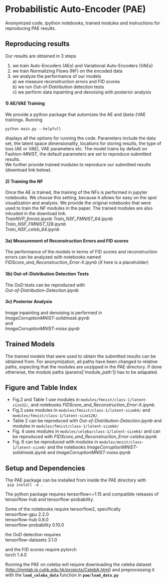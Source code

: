 # Probabilistic Auto-Encoder (PAE)

Anonymized code, ipython notebooks, trained modules and instructions for reproducing PAE results.

## Reproducing results
Our results are obtained in 3 steps  
1) we train Auto-Encoders (AEs) and Variational Auto-Encoders (VAEs)   
2) we train Normalizing Flows (NF) on the encoded data  
3) we analyze the performance of our models   
    a) we measure reconstruction errors and FID scores  
    b) we run Out-of-Distribution detection tests  
    c) we perform data inpainting and denoising with posterior analysis

#### 1) AE/VAE Training
We provide a python package that automizes the AE and (beta-)VAE trainings.
Running   

```python main.py --helpfull```   

displays all the options for running the code. 
Parameters include the data set, the latent space dimensionality, locations for storing results, the type of loss (AE or VAE), VAE parameters etc.
The model trains by default on Fashion-MNIST, the default parameters are set to reproduce submitted results.   
We further provide trained modules to reproduce our submitted results (download link below).

#### 2) Training the NF
Once the AE is trained, the training of the NFs is performed in jupyter notebooks. We choose this setting, because it allows for easy on the spot visualization and analysis. We provide the original notebooks that were used to train the NF modules in the paper. The trained modules are also inlcuded in the download link.  
*TrainNVP_fmnist.ipynb*
*Train_NSF_FMNIST_64.ipynb*    
*Train_NSF_FMNIST_128.ipynb*  
*Train_NSF_celeb_64.ipynb*    

#### 3a) Measurement of Reconstruction Errors and FID scores
The performance of the models in terms of FID scores and reconstruction errors can be analyzed with notebooks named   
*FIDScore_and_Reconstruction_Error-X.ipynb* (*X*  here is a placeholder)

#### 3b) Out-of-Distribution Detection Tests
The OoD tests can be reproduced with   
*Out-of-Distribution-Detection.ipynb*   

#### 3c) Posterior Analysis
Image inpainting and denoising is performed in   
*ImageCorruptionMNIST-solidmask.ipynb*   
and   
*ImageCorruptionMNIST-noise.ipynb*    

## Trained Models
The trained models that were used to obtain the submitted results can be obtained from. For anonymization, all paths have been changed to relative paths, expecting that the modules are unzipped in the PAE directory. If done otherwise, the module paths (params['module_path']) has to be adapated.

## Figure and Table Index
- Fig.2 and Table 1 use modules in `modules/fmnist/class-1/latent-size32/`, and notebooks *FIDScore_and_Reconstruction_Error-X.ipynb*.     
- Fig.3 uses modules in `modules/fmnist/class-1/latent-size64/` and `modules/fmnist/class-1/latent-size128/`.    
- Table 2 can be reproduced with *Out-of-Distribution-Detection.ipynb* and modules in `modules/fmnist/class-1/latent-size64/`  
- Fig. 4 uses modules in `modules/celeba/class-1/latent-size64/` and can be reproduced with *FIDScore_and_Reconstruction_Error-celeba.ipynb* 
- Fig. 6 can be reproduced with modules in `modules/mnist/class-1/latent-size8/` and the notebooks *ImageCorruptionMNIST-solidmask.ipynb* and *ImageCorruptionMNIST-noise.ipynb*


## Setup and Dependencies

The PAE package can be installed from inside the PAE directory with  
``` pip install -e .```

The python package requires tensorflow<=1.15 and compatible releases of tensorflow-hub and tensorflow-probability.

Some of the notebooks require tensorflow2, specifically  
tensorflow-gpu            2.2.0                   
tensorflow-hub            0.8.0                    
tensorflow-probability    0.10.0

the OoD detection requires    
tensorflow-datasets       3.1.0

and the FID scores require pytorch    
torch                     1.4.0

Running the PAE on celeba will require downloading the celeba dataset (http://mmlab.ie.cuhk.edu.hk/projects/CelebA.html) and preprocessing it with the **`load_celeba_data`** function in **`pae/load_data.py`**
